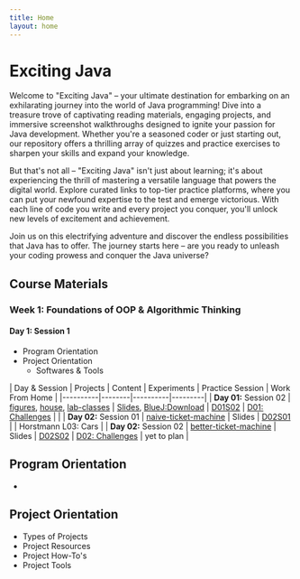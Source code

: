 ```yaml
---
title: Home
layout: home
---
```


# Exciting Java

Welcome to "Exciting Java" – your ultimate destination for embarking on an exhilarating journey into the world of Java programming! Dive into a treasure trove of captivating reading materials, engaging projects, and immersive screenshot walkthroughs designed to ignite your passion for Java development. Whether you're a seasoned coder or just starting out, our repository offers a thrilling array of quizzes and practice exercises to sharpen your skills and expand your knowledge.

But that's not all – "Exciting Java" isn't just about learning; it's about experiencing the thrill of mastering a versatile language that powers the digital world. Explore curated links to top-tier practice platforms, where you can put your newfound expertise to the test and emerge victorious. With each line of code you write and every project you conquer, you'll unlock new levels of excitement and achievement.

Join us on this electrifying adventure and discover the endless possibilities that Java has to offer. The journey starts here – are you ready to unleash your coding prowess and conquer the Java universe?

## Course Materials

### Week 1: Foundations of OOP & Algorithmic Thinking

#### **Day 1: Session 1**
  - Program Orientation
  - Project Orientation
    - Softwares & Tools

| Day & Session | Projects | Content | Experiments | Practice Session | Work From Home |
|----------|--------|----------|---------|
| **Day 01:** Session 02 | [figures](resources\projects\bluej\part01\figures.zip), [house](resources\projects\bluej\part01\house.zip), [lab-classes](resources\projects\bluej\part01\lab-classes.zip) | [Slides](https://tinyurl.com/day-1-session), [BlueJ:Download](resources\exercises\day01-instructions) | [D01S02](resources\exercises\day01-session02) | [D01: Challenges](resources\exercises\day01-challenges) |  |
| **Day 02:** Session 01 | [naive-ticket-machine](resources\projects\bluej\part02\naive-ticket-machine.zip) | Slides | [D02S01](resources\exercises\day02-session01) |  | Horstmann L03: Cars |
| **Day 02:** Session 02 | [better-ticket-machine](resources\projects\bluej\part02\better-ticket-machine.zip) | Slides | [D02S02]() | [D02: Challenges](resources\exercises\day02-challenges) | yet to plan |


## Program Orientation

- 

## Project Orientation

- Types of Projects
- Project Resources
- Project How-To's
- Project Tools
